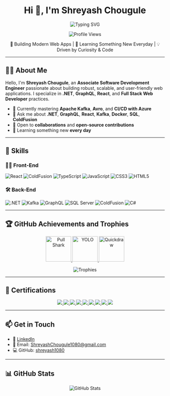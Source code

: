 <h1 align="center">Hi 👋, I'm Shreyash Chougule</h1>

<p align="center">
  <img 
    src="https://readme-typing-svg.demolab.com?font=Fira+Code&pause=1000&center=true&vCenter=true&width=600&lines=Software+Engineer;Full-Stack+Developer" 
    alt="Typing SVG" 
  />
</p>

<p align="center">
  <img src="https://komarev.com/ghpvc/?username=shreyash1080&label=Profile%20views&color=0e75b6&style=flat" alt="Profile Views" />
</p>

<p align="center">
  🚀 Building Modern Web Apps | 🧠 Learning Something New Everyday | 💡 Driven by Curiosity & Code
</p>

---

## 👨‍💻 About Me

Hello, I'm **Shreyash Chougule**, an **Associate Software Development Engineer** passionate about building robust, scalable, and user-friendly web applications. I specialize in **.NET**, **GraphQL**, **React**, and **Full Stack Web Developer** practices.

- 🔭 Currently mastering **Apache Kafka**, **Avro**, and **CI/CD with Azure**
- 💬 Ask me about **.NET**, **GraphQL**, **React**, **Kafka**, **Docker**, **SQL**, **ColdFusion**
- 🤝 Open to **collaborations** and **open-source contributions**
- 🧠 Learning something new **every day**

---

## 🚀 Skills

### 👨‍🎨 Front-End  
![React](https://img.shields.io/badge/ReactJS-20232A?style=flat-square&logo=react&logoColor=61DAFB)
![ColdFusion](https://img.shields.io/badge/ColdFusion-ED1C24?style=flat-square&logo=adobe&logoColor=white)
![TypeScript](https://img.shields.io/badge/TypeScript-3178C6?style=flat-square&logo=typescript&logoColor=white)
![JavaScript](https://img.shields.io/badge/JavaScript-F7DF1E?style=flat-square&logo=javascript&logoColor=black)
![CSS3](https://img.shields.io/badge/CSS3-1572B6?style=flat-square&logo=css3&logoColor=white)
![HTML5](https://img.shields.io/badge/HTML5-E34F26?style=flat-square&logo=html5&logoColor=white)


### 🛠️ Back-End  
![.NET](https://img.shields.io/badge/.NET-512BD4?style=flat-square&logo=dotnet&logoColor=white)
![Kafka](https://img.shields.io/badge/Apache%20Kafka-231F20?style=flat-square&logo=apachekafka&logoColor=white)
![GraphQL](https://img.shields.io/badge/GraphQL-E10098?style=flat-square&logo=graphql&logoColor=white)
![SQL Server](https://img.shields.io/badge/SQL%20Server-CC2927?style=flat-square&logo=microsoftsqlserver&logoColor=white)
![ColdFusion](https://img.shields.io/badge/ColdFusion-ED1C24?style=flat-square&logo=adobe&logoColor=white)
![C#](https://img.shields.io/badge/CSharp-239120?style=flat-square&logo=csharp&logoColor=white)

---

## 🏆 GitHub Achievements and Trophies

<p align="center">
  <a href="https://github.com/shreyash1080?achievement=pull-shark&tab=achievements">
    <img src="https://github.githubassets.com/images/modules/profile/achievements/pull-shark-default.png" width="80" title="Pull Shark" />
  </a>
  <a href="https://github.com/shreyash1080?achievement=yolo&tab=achievements">
    <img src="https://github.githubassets.com/images/modules/profile/achievements/yolo-default.png" width="80" title="YOLO" />
  </a>
  <a href="https://github.com/shreyash1080?achievement=quickdraw&tab=achievements">
    <img src="https://github.githubassets.com/images/modules/profile/achievements/quickdraw-default.png" width="80" title="Quickdraw" />
  </a>
</p>

<p align="center">
  <img src="https://github-profile-trophy.vercel.app/?username=shreyash1080&theme=radical&row=2&column=3&margin-w=15&margin-h=15" alt="Trophies" />
</p>

---

## 📜 Certifications

<p align="center">
  <a href="https://codedamn.com/certificate/verify/edbc712d6471fad0c780da1ffa56c8b208fb0cf9" target="_blank">
    <img src="https://img.shields.io/badge/Codedamn-Project%20Completion-blueviolet?style=for-the-badge&logo=vercel" />
  </a>
  <a href="https://codedamn.com/certificate/verify/9abcc19b8dfd2fce467dc06808b45f5a88124265" target="_blank">
    <img src="https://img.shields.io/badge/Codedamn-JS%20Beginner-brightgreen?style=for-the-badge&logo=javascript" />
  </a>
  <a href="https://drive.google.com/file/d/1k0UnRcCaUPd3kY0ppQYyfHBFup6YWaiE/view" target="_blank">
    <img src="https://img.shields.io/badge/ColdFusion%20%7C%20Web%20Dev-orange?style=for-the-badge&logo=adobe" />
  </a>
  <a href="https://www.coursera.org/account/accomplishments/verify/XAHXEH7PYNZJ" target="_blank">
    <img src="https://img.shields.io/badge/Coursera-AI%20For%20Everyone-lightgrey?style=for-the-badge&logo=coursera" />
  </a>
  <a href="https://www.hackerrank.com/certificates/77d4d1a1947b" target="_blank">
    <img src="https://img.shields.io/badge/HackerRank-SQL%20Intermediate-brightgreen?style=for-the-badge&logo=hackerrank" />
  </a>
  <a href="https://www.coursera.org/account/accomplishments/verify/D2RDKB46C6QU" target="_blank">
    <img src="https://img.shields.io/badge/Coursera-Git%20%26%20GitHub-blue?style=for-the-badge&logo=github" />
  </a>
  <a href="https://drive.google.com/file/d/1qCFD-u8FHTaFQ_ZAH7NdbhQYFk_L3MUU/view" target="_blank">
    <img src="https://img.shields.io/badge/IBM-Git%20%26%20GitHub%20Certified-lightblue?style=for-the-badge&logo=ibm" />
  </a>
  <a href="https://drive.google.com/file/d/14ecQZ_a8tH5SzPFRgvUndR8QshkQIl8S/view" target="_blank">
    <img src="https://img.shields.io/badge/Microsoft-AZ%2D900%20Certified-blue?style=for-the-badge&logo=microsoft" />
  </a>
  <a href="https://drive.google.com/file/d/1wDyz30HiSBSdt7UBdgV6MSPIgLusm0KO/view" target="_blank">
    <img src="https://img.shields.io/badge/Microsoft-Power%20Platform%20Certified-ff69b4?style=for-the-badge&logo=powerbi" />
  </a>
</p>

---

## 📫 Get in Touch

- 🔗 [LinkedIn](https://www.linkedin.com/in/shreyash-chougule)
- 📧 Email: [ShreyashChougule1080@gmail.com](mailto:joerootdev@gmail.com)
- 💻 GitHub: [shreyash1080](https://github.com/shreyash1080)

---

## 📊 GitHub Stats

<p align="center">
  <img src="https://github-readme-stats.vercel.app/api?username=shreyash1080&show_icons=true&theme=radical" alt="GitHub Stats" />
  <br />
</p>
